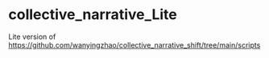 # collective_narrative_Lite
Lite version of https://github.com/wanyingzhao/collective_narrative_shift/tree/main/scripts
